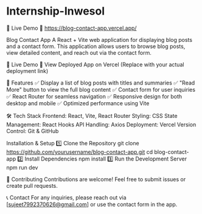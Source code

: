 # Internship-Inwesol

🚀 Live Demo
🔗 https://blog-contact-app.vercel.app/

Blog Contact App
A React + Vite web application for displaying blog posts and a contact form. This application allows users to browse blog posts, view detailed content, and reach out via the contact form.

🚀 Live Demo
🔗 View Deployed App on Vercel (Replace with your actual deployment link)

📌 Features
✅ Display a list of blog posts with titles and summaries
✅ "Read More" button to view the full blog content
✅ Contact form for user inquiries
✅ React Router for seamless navigation
✅ Responsive design for both desktop and mobile
✅ Optimized performance using Vite

🛠️ Tech Stack
Frontend: React, Vite, React Router
Styling: CSS
State Management: React Hooks
API Handling: Axios
Deployment: Vercel
Version Control: Git & GitHub

 Installation & Setup
1️⃣ Clone the Repository
git clone https://github.com/yourusername/blog-contact-app.git
cd blog-contact-app
2️⃣ Install Dependencies
npm install
3️⃣ Run the Development Server
npm run dev

🙌 Contributing
Contributions are welcome! Feel free to submit issues or create pull requests.

📞 Contact
For any inquiries, please reach out via [sujeet7992370626@gmail.com] or use the contact form in the app.

